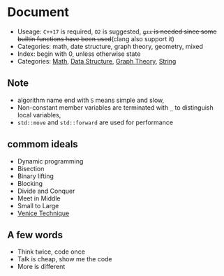 # Document

- Useage: `C++17` is required, `O2` is suggested, ~~`g++` is needed since some builtin functions have been used~~(clang also support it)
- Categories: math, date structure, graph theory, geometry, mixed
- Index: begin with 0, unless otherwise state
- Categories: [Math](math/basic.md), [Data Structure](dataStructure.md), [Graph Theory](graph.md), [String](string.md)

## Note

- algorithm name end with `S` means simple and slow, 
- Non-constant member variables are terminated with `_` to distinguish local variables,
- `std::move` and `std::forward` are used for performance

## commom ideals

- Dynamic programming
- Bisection
- Binary lifting
- Blocking
- Divide and Conquer
- Meet in Middle
- Small to Large
- [Venice Technique](https://codeforces.com/blog/entry/58316)


## A few words

- Think twice, code once
- Talk is cheap, show me the code
- More is different
